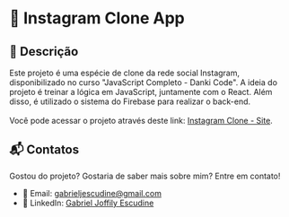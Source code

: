 # 📱 Instagram Clone App

<!--<img src="screenshot.png" alt="Imagem da página inicial do site">-->

## 📝 Descrição

Este projeto é uma espécie de clone da rede social Instagram, disponibilizado no curso "JavaScript Completo - Danki Code". 
A ideia do projeto é treinar a lógica em JavaScript, juntamente com o React. Além disso, é utilizado o sistema do Firebase para realizar o back-end.
<br>
<br>
Você pode acessar o projeto através deste link: [Instagram Clone - Site](https://instagram-estudo.web.app).

## 📬 Contatos

Gostou do projeto? Gostaria de saber mais sobre mim? Entre em contato!

- 📧 Email: [gabrieljescudine@gmail.com](mailto:gabrieljescudine@gmail.com)
- 💼 LinkedIn: [Gabriel Joffily Escudine](https://www.linkedin.com/in/gabrieljoffilyescudine/)

